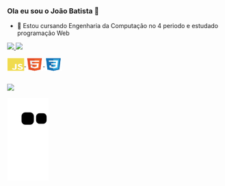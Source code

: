 ### Ola eu sou o João Batista 👋

- 🌱 Estou cursando Engenharia da Computação no 4 periodo e estudado programação Web
<div>
  <a href="https://github.com/Jbrr2021">
  <img height="170em" src="https://github-readme-stats.vercel.app/api?username=Jbrr2021&show_icons=false&theme=merko&include_all_commits=true&count_private=true"/>
  
  <img height="170em" src="https://github-readme-stats.vercel.app/api/top-langs/?username=Jbrr2021&layout=compact&langs_count=7&theme=merko"/>
</div>

  <div style="display: inline_block"><br>
  <img align="center" alt="Rafa-Js" height="30" width="40" src="https://raw.githubusercontent.com/devicons/devicon/master/icons/javascript/javascript-plain.svg">
  <img align="center" alt="Rafa-HTML" height="30" width="40" src="https://raw.githubusercontent.com/devicons/devicon/master/icons/html5/html5-original.svg">
  <img align="center" alt="Rafa-CSS" height="30" width="40" src="https://raw.githubusercontent.com/devicons/devicon/master/icons/css3/css3-original.svg">
</div>
  
  ##
  
 <div>
   <a href="https://www.linkedin.com/in/jo%C3%A3o-batista-rodrigues-ribeiro-60b333a2/" target="_blank"><img src="https://img.shields.io/badge/-LinkedIn-%230077B5?style=for-the-badge&logo=linkedin&logoColor=white" target="_blank"></a> 
 </div>
  
  ![Snake animation](https://github.com/Jbrr2021/Jbrr2021/blob/output/github-contribution-grid-snake.svg)

